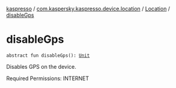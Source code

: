 [kaspresso](../../index.md) / [com.kaspersky.kaspresso.device.location](../index.md) / [Location](index.md) / [disableGps](./disable-gps.md)

# disableGps

`abstract fun disableGps(): `[`Unit`](https://kotlinlang.org/api/latest/jvm/stdlib/kotlin/-unit/index.html)

Disables GPS on the device.

Required Permissions: INTERNET

